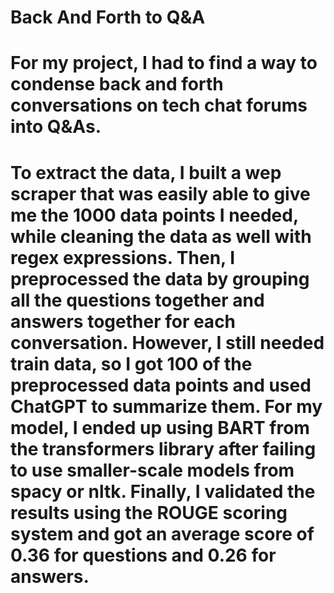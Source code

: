 # Back And Forth to Q&A
#
# For my project, I had to find a way to condense back and forth conversations on tech chat forums into Q&As.
# To extract the data, I built a wep scraper that was easily able to give me the 1000 data points I needed, while cleaning the data as well with regex expressions. Then, I preprocessed the data by grouping all the questions together and answers together for each conversation. However, I still needed train data, so I got 100 of the preprocessed data points and used ChatGPT to summarize them. For my model, I ended up using BART from the transformers library after failing to use smaller-scale models from spacy or nltk. Finally, I validated the results using the ROUGE scoring system and got an average score of 0.36 for questions and 0.26 for answers.
